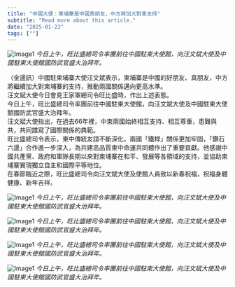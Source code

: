 ```yaml
---
title: "中國大使：柬埔寨是中國真朋友，中方將加大對柬支持"
subtitle: "Read more about this article."
date: "2025-01-23"
tags: [""]
---
```


![Image1](/thumbnails/Cambodia-China-Friend.jpg "Meeting")
*今日上午，旺比盛總司令率團前往中國駐柬大使館，向汪文斌大使及中國駐柬大使館國防武官盛大治拜年。*

（金邊訊）中國駐柬埔寨大使汪文斌表示，柬埔寨是中國的好朋友、真朋友，中方將繼續加大對柬埔寨的支持，推動兩國關係邁向更高水準。
<br/>
汪文斌大使今日會見王家軍總司令旺比盛時，作出上述表態。
<br/>
今日上午，旺比盛總司令率團前往中國駐柬大使館，向汪文斌大使及中國駐柬大使館國防武官盛大治拜年。
<br/>
汪文斌大使指出，在過去66年裡，中柬兩國始終相互支持、相互尊重，患難與共，共同譜寫了國際關係的典範。
<br/>
旺比盛總司令表示，柬中傳統友誼不斷深化，兩國「鐵桿」關係更加牢固，「鑽石六邊」合作進一步深入，為共建高品質柬中命運共同體作出了重要貢獻。他感謝中國共產黨、政府和軍隊長期以來對柬埔寨在和平、發展等各領域的支持，並協助柬埔寨實現獨立自主和國際平等地位。
<br/>
在春節臨近之際，旺比盛總司令向汪文斌大使及使館人員致以新春祝福，祝福身體健康、新年吉祥。

![Image1](/images/Cambodia-China-Friend/img1.jpg "Meeting")
*今日上午，旺比盛總司令率團前往中國駐柬大使館，向汪文斌大使及中國駐柬大使館國防武官盛大治拜年。*

![Image1](/images/Cambodia-China-Friend/img2.jpg "Meeting")
*今日上午，旺比盛總司令率團前往中國駐柬大使館，向汪文斌大使及中國駐柬大使館國防武官盛大治拜年。*

![Image1](/images/Cambodia-China-Friend/img3.jpg "Meeting")
*今日上午，旺比盛總司令率團前往中國駐柬大使館，向汪文斌大使及中國駐柬大使館國防武官盛大治拜年。*

![Image1](/images/Cambodia-China-Friend/img4.jpg "Meeting")
*今日上午，旺比盛總司令率團前往中國駐柬大使館，向汪文斌大使及中國駐柬大使館國防武官盛大治拜年。*